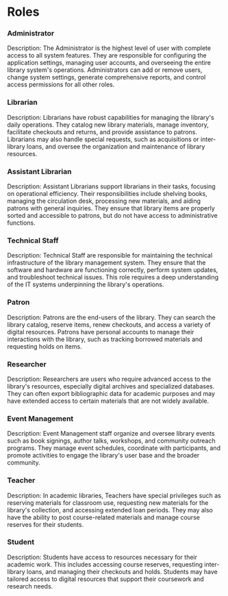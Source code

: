 # Roles
### Administrator
Description: The Administrator is the highest level of user with complete access to all system features. They are responsible for configuring the application settings, managing user accounts, and overseeing the entire library system's operations. Administrators can add or remove users, change system settings, generate comprehensive reports, and control access permissions for all other roles.

### Librarian
Description: Librarians have robust capabilities for managing the library's daily operations. They catalog new library materials, manage inventory, facilitate checkouts and returns, and provide assistance to patrons. Librarians may also handle special requests, such as acquisitions or inter-library loans, and oversee the organization and maintenance of library resources.

### Assistant Librarian
Description: Assistant Librarians support librarians in their tasks, focusing on operational efficiency. Their responsibilities include shelving books, managing the circulation desk, processing new materials, and aiding patrons with general inquiries. They ensure that library items are properly sorted and accessible to patrons, but do not have access to administrative functions.

### Technical Staff
Description: Technical Staff are responsible for maintaining the technical infrastructure of the library management system. They ensure that the software and hardware are functioning correctly, perform system updates, and troubleshoot technical issues. This role requires a deep understanding of the IT systems underpinning the library's operations.

### Patron
Description: Patrons are the end-users of the library. They can search the library catalog, reserve items, renew checkouts, and access a variety of digital resources. Patrons have personal accounts to manage their interactions with the library, such as tracking borrowed materials and requesting holds on items.

### Researcher
Description: Researchers are users who require advanced access to the library's resources, especially digital archives and specialized databases. They can often export bibliographic data for academic purposes and may have extended access to certain materials that are not widely available.

### Event Management
Description: Event Management staff organize and oversee library events such as book signings, author talks, workshops, and community outreach programs. They manage event schedules, coordinate with participants, and promote activities to engage the library's user base and the broader community.

### Teacher
Description: In academic libraries, Teachers have special privileges such as reserving materials for classroom use, requesting new materials for the library's collection, and accessing extended loan periods. They may also have the ability to post course-related materials and manage course reserves for their students.

### Student
Description: Students have access to resources necessary for their academic work. This includes accessing course reserves, requesting inter-library loans, and managing their checkouts and holds. Students may have tailored access to digital resources that support their coursework and research needs.
